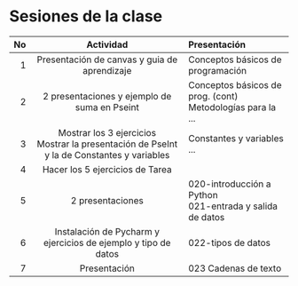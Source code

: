# Sesiones de la clase

| No  | Actividad | Presentación | 
| ---:| :---:     | :---         |
|1| Presentación de canvas y guia de aprendizaje | Conceptos básicos de programación| 
|2| 2 presentaciones y ejemplo de suma en Pseint| Conceptos básicos de prog.  (cont)<br>Metodologías para la ...| 
|3| Mostrar los 3 ejercicios<br>Mostrar la presentación de PseInt y la de Constantes y variables | Constantes y variables ...|
|4| Hacer los 5 ejercicios de Tarea| |
|5| 2 presentaciones| 020-introducción a Python<br>021-entrada y salida de datos|
|6| Instalación de Pycharm y ejercicios de ejemplo y tipo de datos| 022-tipos de datos|
|7| Presentación| 023 Cadenas de texto|
